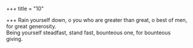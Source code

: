 +++
title = "10"

+++
Rain yourself down, o you who are greater than great, o best of men,  for great generosity.  
Being yourself steadfast, stand fast, bounteous one, for bounteous  
giving.  